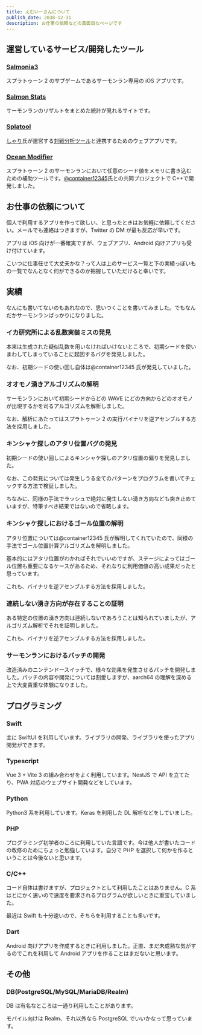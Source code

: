 ```yaml
---
title: えむいーさんについて
publish_date: 2038-12-31
description: お仕事の依頼などの真面目なページです
---
```


## 運営しているサービス/開発したツール

### [Salmonia3](https://apps.apple.com/jp/app/salmonia3/id1558344150)

スプラトゥーン 2 のサブゲームであるサーモンラン専用の iOS アプリです。

### [Salmon Stats](https://salmonstats.splatnet2.com)

サーモンランのリザルトをまとめた統計が見れるサイトです。

### [Splatool](https://splatool-50e40.web.app/)

[しゃり](https://twitter.com/risia_bom)氏が運営する[対戦分析ツール](https://splatool.net/analytics/)と連携するためのウェブアプリです。

### [Ocean Modifier](https://www.youtube.com/watch?v=oSL2rVpGB1o)

スプラトゥーン 2 のサーモンランにおいて任意のシード値をメモリに書き込むための補助ツールです。[@container12345](https://twitter.com/container12345)氏との共同プロジェクトで C++で開発しました。

## お仕事の依頼について

個人で利用するアプリを作って欲しい、と思ったときはお気軽に依頼してください。メールでも連絡はつきますが、Twitter の DM が最も反応が早いです。

アプリは iOS 向けが一番確実ですが、ウェブアプリ、Android 向けアプリも受け付けています。

こいつに仕事任せて大丈夫かな？って人は上のサービス一覧と下の実績っぽいもの一覧でなんとなく何ができるのか把握していただけると幸いです。

## 実績

なんにも書いてないのもあれなので、思いつくことを書いてみました。でもなんだかサーモンランばっかりになりました。

### イカ研究所による乱数実装ミスの発見

本来は生成された疑似乱数を用いなければいけないところで、初期シードを使いまわしてしまっていることに起因するバグを発見しました。

なお、初期シードの使い回し自体は@container12345 氏が発見していました。

### オオモノ湧きアルゴリズムの解明

サーモンランにおいて初期シードからどの WAVE にどの方向からどのオオモノが出現するかを司るアルゴリズムを解析しました。

なお、解析にあたってはスプラトゥーン 2 の実行バイナリを逆アセンブルする方法を採用しました。

### キンシャケ探しのアタリ位置バグの発見

初期シードの使い回しによるキンシャケ探しのアタリ位置の偏りを発見しました。

なお、この発見については発生しうる全てのパターンをプログラムを書いてチェックする方法で検証しました。

ちなみに、同様の手法でラッシュで絶対に発生しない湧き方向なども突き止めていますが、特筆すべき結果ではないので省略します。

### キンシャケ探しにおけるゴール位置の解明

アタリ位置については@container12345 氏が解明してくれていたので、同様の手法でゴール位置計算アルゴリズムを解明しました。

基本的にはアタリ位置がわかればそれでいいのですが、ステージによってはゴール位置も重要になるケースがあるため、それなりに利用価値の高い成果だったと思っています。

これも、バイナリを逆アセンブルする方法を採用しました。

### 連続しない湧き方向が存在することの証明

ある特定の位置の湧き方向は連続しないであろうことは知られていましたが、アルゴリズム解析でそれを証明しました。

これも、バイナリを逆アセンブルする方法を採用しました。

### サーモンランにおけるパッチの開発

改造済みのニンテンドースイッチで、様々な効果を発生させるパッチを開発しました。パッチの内容や開発については割愛しますが、aarch64 の理解を深める上で大変貴重な体験になりました。

## プログラミング

### Swift

主に SwiftUI を利用しています。ライブラリの開発、ライブラリを使ったアプリ開発ができます。

### Typescript

Vue 3 + Vite 3 の組み合わせをよく利用しています。NestJS で API を立てたり、PWA 対応のウェブサイト開発などをしています。

### Python

Python3 系を利用しています。Keras を利用した DL 解析などをしていました。

### PHP

プログラミング初学者のころに利用していた言語です。今は他人が書いたコードの改修のためにちょっと勉強しています。自分で PHP を選択して何かを作るということは今後ないと思います。

### C/C++

コード自体は書けますが、プロジェクトとして利用したことはありません。C 系はとにかく速いので速度を要求されるプログラムが欲しいときに重宝していました。

最近は Swift も十分速いので、そちらを利用することも多いです。

### Dart

Android 向けアプリを作成するときに利用しました。正直、まだ未成熟な気がするのでこれを利用して Android アプリを作ることはまだないと思います。

## その他

### DB(PostgreSQL/MySQL/MariaDB/Realm)

DB は有名なところは一通り利用したことがあります。

モバイル向けは Realm、それ以外なら PostgreSQL でいいかなって思っています。
